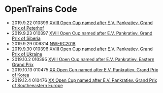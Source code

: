 # OpenTrains Code
- 2019.9.22 010399 [XVIII Open Cup named after E.V. Pankratiev. Grand Prix of Peterhof](./010399)
- 2019.9.23 010397 [XVIII Open Cup named after E.V. Pankratiev. Grand Prix of Siberia](./010397)
- 2019.9.29 006314 [NWERC2018](./006314)
- 2019.9.30 010396 [XVIII Open Cup named after E.V. Pankratiev. Grand Prix of Ukraine](./010396)
- 2019.10.2 010395 [XVIII Open Cup named after E.V. Pankratiev. Eastern Grand Prix](./010395)
- 2019.10.13 010475 [XX Open Cup named after E.V. Pankratiev. Grand Prix of Korea](./010475)
- 2019.12.4 010476 [XX Open Cup named after E.V. Pankratiev. Grand Prix of Southeeastern Europe](./010476)
